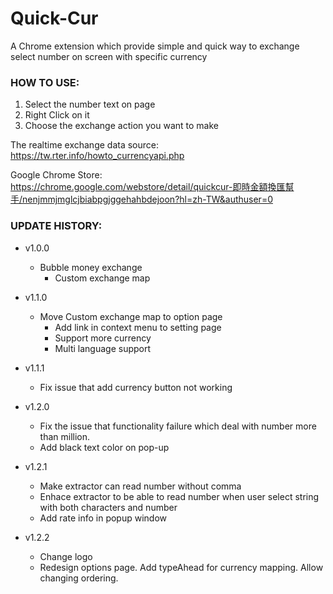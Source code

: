 # Quick-Cur
A Chrome extension which provide simple and quick way to exchange select number on screen with specific currency

### HOW TO USE: ###
 1. Select the number text on page
 2. Right Click on it
 3. Choose the exchange action you want to make
    
The realtime exchange data source: https://tw.rter.info/howto_currencyapi.php

Google Chrome Store: 
    https://chrome.google.com/webstore/detail/quickcur-即時金額換匯幫手/nenjmmjmglcjbiabpgjggehahbdejoon?hl=zh-TW&authuser=0


### UPDATE HISTORY: ###

 * v1.0.0
   * Bubble money exchange
      * Custom exchange map
 * v1.1.0
   * Move Custom exchange map to option page
      * Add link in context menu to setting page
      * Support more currency
      * Multi language support
 * v1.1.1
   * Fix issue that add currency button not working

 * v1.2.0
   * Fix the issue that functionality failure which deal with number more than million.
   * Add black text color on pop-up  
 * v1.2.1
   * Make extractor can read number without comma
   * Enhace extractor to be able to read number when user select string with both characters and number
   * Add rate info in popup window
 * v1.2.2
   * Change logo
   * Redesign options page. Add typeAhead for currency mapping. Allow changing ordering.